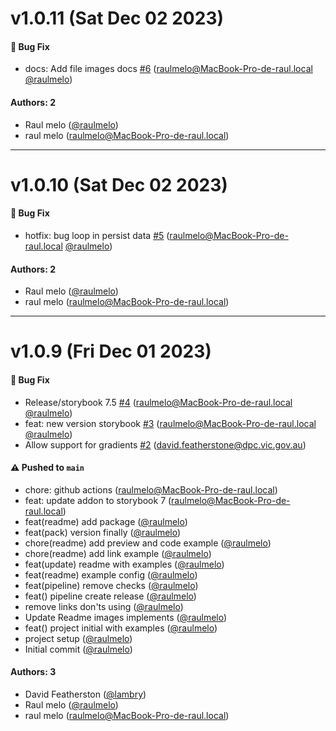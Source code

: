 # v1.0.11 (Sat Dec 02 2023)

#### 🐛 Bug Fix

- docs: Add file images docs [#6](https://github.com/raulmelo/addon-variablecss-theme/pull/6) (raulmelo@MacBook-Pro-de-raul.local [@raulmelo](https://github.com/raulmelo))

#### Authors: 2

- Raul melo ([@raulmelo](https://github.com/raulmelo))
- raul melo (raulmelo@MacBook-Pro-de-raul.local)

---

# v1.0.10 (Sat Dec 02 2023)

#### 🐛 Bug Fix

- hotfix: bug loop in persist data [#5](https://github.com/raulmelo/addon-variablecss-theme/pull/5) (raulmelo@MacBook-Pro-de-raul.local [@raulmelo](https://github.com/raulmelo))

#### Authors: 2

- Raul melo ([@raulmelo](https://github.com/raulmelo))
- raul melo (raulmelo@MacBook-Pro-de-raul.local)

---

# v1.0.9 (Fri Dec 01 2023)

#### 🐛 Bug Fix

- Release/storybook 7.5 [#4](https://github.com/raulmelo/addon-variablecss-theme/pull/4) (raulmelo@MacBook-Pro-de-raul.local [@raulmelo](https://github.com/raulmelo))
- feat: new version storybook [#3](https://github.com/raulmelo/addon-variablecss-theme/pull/3) (raulmelo@MacBook-Pro-de-raul.local [@raulmelo](https://github.com/raulmelo))
- Allow support for gradients [#2](https://github.com/raulmelo/addon-variablecss-theme/pull/2) (david.featherstone@dpc.vic.gov.au)

#### ⚠️ Pushed to `main`

- chore: github actions (raulmelo@MacBook-Pro-de-raul.local)
- feat: update addon to storybook 7 (raulmelo@MacBook-Pro-de-raul.local)
- feat(readme) add package ([@raulmelo](https://github.com/raulmelo))
- feat(pack) version finally ([@raulmelo](https://github.com/raulmelo))
- chore(readme) add preview and code example ([@raulmelo](https://github.com/raulmelo))
- chore(readme) add link example ([@raulmelo](https://github.com/raulmelo))
- feat(update) readme with examples ([@raulmelo](https://github.com/raulmelo))
- feat(readme) example config ([@raulmelo](https://github.com/raulmelo))
- feat(pipeline) remove checks ([@raulmelo](https://github.com/raulmelo))
- feat() pipeline create release ([@raulmelo](https://github.com/raulmelo))
- remove links don'ts using ([@raulmelo](https://github.com/raulmelo))
- Update Readme images implements ([@raulmelo](https://github.com/raulmelo))
- feat() project initial with examples ([@raulmelo](https://github.com/raulmelo))
- project setup ([@raulmelo](https://github.com/raulmelo))
- Initial commit ([@raulmelo](https://github.com/raulmelo))

#### Authors: 3

- David Featherston ([@lambry](https://github.com/lambry))
- Raul melo ([@raulmelo](https://github.com/raulmelo))
- raul melo (raulmelo@MacBook-Pro-de-raul.local)

